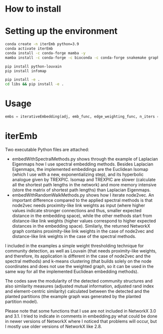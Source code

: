 # How to install


# Setting up the environment
```bash
conda create -n iterEmb python=3.9
conda activate iterEmb
conda install -c conda-forge mamba -y
mamba install -c conda-forge -c bioconda -c conda-forge snakemake graph-tool scikit-learn numpy==1.23.5 numba scipy pandas networkx seaborn matplotlib gensim ipykernel tqdm black -y

pip install python-louvain
pip install infomap

pip install -e .
cd libs && pip install -e .
```

# Usage

```python
embs = iterativeEmbedding(adj, emb_func, edge_weighting_func, n_iters = 20)
```


# iterEmb

Two executable Python files are attached:
- embedWithSpectralMethods.py shows through the example of Laplacian Eigenmaps how I use spectral embedding methods. Besides Laplacian Eigenmaps, the implemented embeddings are the Euclidean Isomap (which I use with a new, exponentializing step), and its hyperbolic analogue given by TREXPIC. Isomap and TREXPIC are slower (calculate all the shortest path lengths in the network) and more memory intensive (store the matrix of shortest path lengths) than Laplacian Eigenmaps.
- embedWithRandomWalkMethods.py shows how I iterate node2vec. An important difference compared to the applied spectral methods is that node2vec needs proximity-like link weights as input (where higher values indicate stronger connections and thus, smaller expected distance in the embedding space), while the other methods start from distance-like link weights (higher values correspond to higher expected distances in the embedding space). Similarly, the returned NetworkX graph contains proximity-like link weights in the case of node2vec and distance-like link weights in the case of the spectral methods.

I included in the examples a simple weight thresholding technique for community detection, as well as Louvain (that needs proximity-like weights, and therefore, its application is different in the case of node2vec and the spectral methods) and k-means clustering (that builds solely on the node coordinates and does not use the weighted graph, so it can be used in the same way for all the implemented Euclidean embedding methods).

The codes save the modularity of the detected community structures and also similarity measures (adjusted mutual information, adjusted rand index and element-centric similarity) calculated between the detected and the planted partitions (the example graph was generated by the planted partition model).

Please note that some functions that I use are not included in NetworkX 3.0 and 3.1. I tried to indicate in comments in embedding.py what could be done in newer versions of NetworkX where I noticed that problems will occur, but I mostly use older versions of NetworkX like 2.8.
